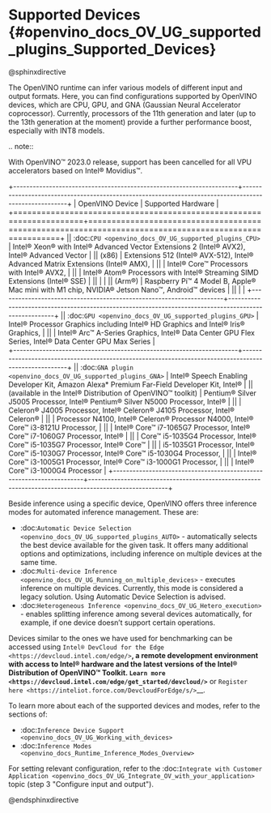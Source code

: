 # Supported Devices {#openvino_docs_OV_UG_supported_plugins_Supported_Devices}


@sphinxdirective


The OpenVINO runtime can infer various models of different input and output formats. Here, you can find configurations 
supported by OpenVINO devices, which are CPU, GPU, and GNA (Gaussian Neural Accelerator coprocessor).
Currently, processors of the 11th generation and later (up to the 13th generation at the moment) provide a further performance boost, especially with INT8 models.

.. note::

   With OpenVINO™ 2023.0 release, support has been cancelled for all VPU accelerators based on Intel® Movidius™.


+---------------------------------------------------------------------+------------------------------------------------------------------------------------------------------+
| OpenVINO Device                                                     | Supported Hardware                                                                                   |
+=====================================================================+======================================================================================================+
|| :doc:`CPU <openvino_docs_OV_UG_supported_plugins_CPU>`             | Intel® Xeon® with Intel® Advanced Vector Extensions 2 (Intel® AVX2), Intel® Advanced Vector          |
||   (x86)                                                            | Extensions 512 (Intel® AVX-512), Intel® Advanced Matrix Extensions (Intel® AMX),                     | 
||                                                                    | Intel® Core™ Processors with Intel® AVX2,                                                            |
||                                                                    | Intel® Atom® Processors with Intel® Streaming SIMD Extensions (Intel® SSE)                           |
||                                                                    |                                                                                                      |
||   (Arm®)                                                           | Raspberry Pi™ 4 Model B, Apple® Mac mini with M1 chip, NVIDIA® Jetson Nano™, Android™ devices        |
||                                                                    |                                                                                                      |
+---------------------------------------------------------------------+------------------------------------------------------------------------------------------------------+
|| :doc:`GPU <openvino_docs_OV_UG_supported_plugins_GPU>`             | Intel® Processor Graphics including Intel® HD Graphics and Intel® Iris® Graphics,                    |
||                                                                    | Intel® Arc™ A-Series Graphics, Intel® Data Center GPU Flex Series, Intel® Data Center GPU Max Series |                                 
+---------------------------------------------------------------------+------------------------------------------------------------------------------------------------------+
|| :doc:`GNA plugin <openvino_docs_OV_UG_supported_plugins_GNA>`      | Intel® Speech Enabling Developer Kit, Amazon Alexa* Premium Far-Field Developer Kit, Intel®          |
|| (available in the Intel® Distribution of OpenVINO™ toolkit)        | Pentium® Silver J5005 Processor, Intel® Pentium® Silver N5000 Processor, Intel®                      |
||                                                                    | Celeron® J4005 Processor, Intel® Celeron® J4105 Processor, Intel® Celeron®                           |
||                                                                    | Processor N4100, Intel® Celeron® Processor N4000, Intel® Core™ i3-8121U Processor,                   |
||                                                                    | Intel® Core™ i7-1065G7 Processor, Intel® Core™ i7-1060G7 Processor, Intel®                           |
||                                                                    | Core™ i5-1035G4 Processor, Intel® Core™ i5-1035G7 Processor, Intel® Core™                            |
||                                                                    | i5-1035G1 Processor, Intel® Core™ i5-1030G7 Processor, Intel® Core™ i5-1030G4 Processor,             |
||                                                                    | Intel® Core™ i3-1005G1 Processor, Intel® Core™ i3-1000G1 Processor,                                  |
||                                                                    | Intel® Core™ i3-1000G4 Processor                                                                     |
+---------------------------------------------------------------------+------------------------------------------------------------------------------------------------------+


Beside inference using a specific device, OpenVINO offers three inference modes for automated inference management. These are:

* :doc:`Automatic Device Selection <openvino_docs_OV_UG_supported_plugins_AUTO>` - automatically selects the best device 
  available for the given task. It offers many additional options and optimizations, including inference on 
  multiple devices at the same time.
* :doc:`Multi-device Inference <openvino_docs_OV_UG_Running_on_multiple_devices>` - executes inference on multiple devices. 
  Currently, this mode is considered a legacy solution. Using Automatic Device Selection is advised.
* :doc:`Heterogeneous Inference <openvino_docs_OV_UG_Hetero_execution>` - enables splitting inference among several devices 
  automatically, for example, if one device doesn’t support certain operations.


Devices similar to the ones we have used for benchmarking can be accessed using `Intel® DevCloud for the Edge <https://devcloud.intel.com/edge/>`__, 
a remote development environment with access to Intel® hardware and the latest versions of the Intel® Distribution 
of OpenVINO™ Toolkit. `Learn more <https://devcloud.intel.com/edge/get_started/devcloud/>`__ or `Register here <https://inteliot.force.com/DevcloudForEdge/s/>`__.


To learn more about each of the supported devices and modes, refer to the sections of:
* :doc:`Inference Device Support <openvino_docs_OV_UG_Working_with_devices>` 
* :doc:`Inference Modes <openvino_docs_Runtime_Inference_Modes_Overview>`



For setting relevant configuration, refer to the
:doc:`Integrate with Customer Application <openvino_docs_OV_UG_Integrate_OV_with_your_application>` 
topic (step 3 "Configure input and output").



@endsphinxdirective


